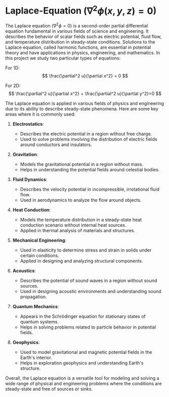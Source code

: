 # Laplace-Equation ($\nabla^2 \phi(x,y,z) = 0$)

The Laplace equation ($\nabla^2 \phi = 0$) is a second-order partial differential equation fundamental in various fields of science and engineering. It describes the behavior of scalar fields such as electric potential, fluid flow, and temperature distribution in steady-state conditions. Solutions to the Laplace equation, called harmonic functions, are essential in potential theory and have applications in physics, engineering, and mathematics. In this project we study two particular types of equations:

For 1D:
$$
\frac{\partial^2 u}{\partial x^2} = 0
$$

For 2D:
$$
\frac{\partial^2 u}{\partial x^2} + \frac{\partial^2 u}{\partial y^2}=0
$$

The Laplace equation is applied in various fields of physics and engineering due to its ability to describe steady-state phenomena. Here are some key areas where it is commonly used:

1. **Electrostatics**:
   - Describes the electric potential in a region without free charge.
   - Used to solve problems involving the distribution of electric fields around conductors and insulators.

2. **Gravitation**:
   - Models the gravitational potential in a region without mass.
   - Helps in understanding the potential fields around celestial bodies.

3. **Fluid Dynamics**:
   - Describes the velocity potential in incompressible, irrotational fluid flow.
   - Used in aerodynamics to analyze the flow around objects.

4. **Heat Conduction**:
   - Models the temperature distribution in a steady-state heat conduction scenario without internal heat sources.
   - Applied in thermal analysis of materials and structures.

5. **Mechanical Engineering**:
   - Used in elasticity to determine stress and strain in solids under certain conditions.
   - Applied in designing and analyzing structural components.

6. **Acoustics**:
   - Describes the potential of sound waves in a region without sound sources.
   - Used in designing acoustic environments and understanding sound propagation.

7. **Quantum Mechanics**:
   - Appears in the Schrödinger equation for stationary states of quantum systems.
   - Helps in solving problems related to particle behavior in potential fields.

8. **Geophysics**:
   - Used to model gravitational and magnetic potential fields in the Earth's interior.
   - Helps in exploration geophysics and understanding Earth's structure.

Overall, the Laplace equation is a versatile tool for modeling and solving a wide range of physical and engineering problems where the conditions are steady-state and free of sources or sinks.
